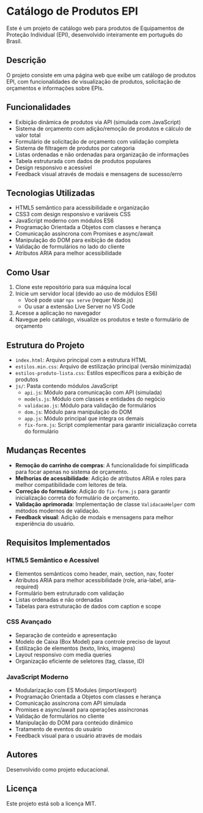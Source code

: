 # Catálogo de Produtos EPI

Este é um projeto de catálogo web para produtos de Equipamentos de Proteção Individual (EPI), desenvolvido inteiramente em português do Brasil.

## Descrição

O projeto consiste em uma página web que exibe um catálogo de produtos EPI, com funcionalidades de visualização de produtos, solicitação de orçamentos e informações sobre EPIs.

## Funcionalidades

- Exibição dinâmica de produtos via API (simulada com JavaScript)
- Sistema de orçamento com adição/remoção de produtos e cálculo de valor total
- Formulário de solicitação de orçamento com validação completa
- Sistema de filtragem de produtos por categoria
- Listas ordenadas e não ordenadas para organização de informações
- Tabela estruturada com dados de produtos populares
- Design responsivo e acessível
- Feedback visual através de modais e mensagens de sucesso/erro

## Tecnologias Utilizadas

- HTML5 semântico para acessibilidade e organização
- CSS3 com design responsivo e variáveis CSS
- JavaScript moderno com módulos ES6
- Programação Orientada a Objetos com classes e herança
- Comunicação assíncrona com Promises e async/await
- Manipulação do DOM para exibição de dados
- Validação de formulários no lado do cliente
- Atributos ARIA para melhor acessibilidade

## Como Usar

1. Clone este repositório para sua máquina local
2. Inicie um servidor local (devido ao uso de módulos ES6)
   - Você pode usar `npx serve` (requer Node.js)
   - Ou usar a extensão Live Server no VS Code
3. Acesse a aplicação no navegador
4. Navegue pelo catálogo, visualize os produtos e teste o formulário de orçamento

## Estrutura do Projeto

- `index.html`: Arquivo principal com a estrutura HTML
- `estilos.min.css`: Arquivo de estilização principal (versão minimizada)
- `estilos-produto-lista.css`: Estilos específicos para a exibição de produtos
- `js/`: Pasta contendo módulos JavaScript
  - `api.js`: Módulo para comunicação com API (simulada)
  - `models.js`: Módulo com classes e entidades do negócio
  - `validacao.js`: Módulo para validação de formulários
  - `dom.js`: Módulo para manipulação do DOM
  - `app.js`: Módulo principal que integra os demais
  - `fix-form.js`: Script complementar para garantir inicialização correta do formulário

## Mudanças Recentes

- **Remoção do carrinho de compras**: A funcionalidade foi simplificada para focar apenas no sistema de orçamento.
- **Melhorias de acessibilidade**: Adição de atributos ARIA e roles para melhor compatibilidade com leitores de tela.
- **Correção do formulário**: Adição do `fix-form.js` para garantir inicialização correta do formulário de orçamento.
- **Validação aprimorada**: Implementação de classe `ValidacaoHelper` com métodos modernos de validação.
- **Feedback visual**: Adição de modais e mensagens para melhor experiência do usuário.

## Requisitos Implementados

### HTML5 Semântico e Acessível
- Elementos semânticos como header, main, section, nav, footer
- Atributos ARIA para melhor acessibilidade (role, aria-label, aria-required)
- Formulário bem estruturado com validação
- Listas ordenadas e não ordenadas
- Tabelas para estruturação de dados com caption e scope

### CSS Avançado
- Separação de conteúdo e apresentação
- Modelo de Caixa (Box Model) para controle preciso de layout
- Estilização de elementos (texto, links, imagens)
- Layout responsivo com media queries
- Organização eficiente de seletores (tag, classe, ID)

### JavaScript Moderno
- Modularização com ES Modules (import/export)
- Programação Orientada a Objetos com classes e herança
- Comunicação assíncrona com API simulada
- Promises e async/await para operações assíncronas
- Validação de formulários no cliente
- Manipulação do DOM para conteúdo dinâmico
- Tratamento de eventos do usuário
- Feedback visual para o usuário através de modais

## Autores

Desenvolvido como projeto educacional.

## Licença

Este projeto está sob a licença MIT. 